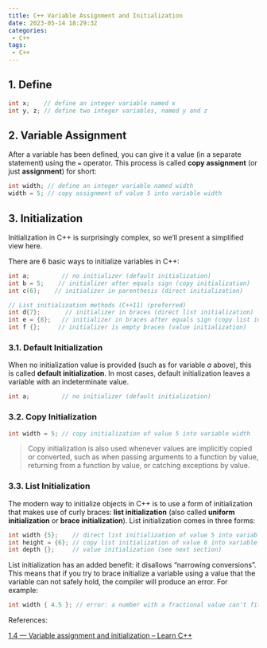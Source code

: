 ```yaml
---
title: C++ Variable Assignment and Initialization
date: 2023-05-14 18:29:32
categories:
 - C++
tags:
 - C++
---
```


## 1. Define

```c++
int x;    // define an integer variable named x
int y, z; // define two integer variables, named y and z
```

## 2. Variable Assignment

After a variable has been defined, you can give it a value (in a separate statement) using the `=` operator. This process is called **copy assignment** (or just **assignment**) for short:

```c++
int width; // define an integer variable named width
width = 5; // copy assignment of value 5 into variable width
```

## 3. Initialization

Initialization in C++ is surprisingly complex, so we’ll present a simplified view here.

There are 6 basic ways to initialize variables in C++:

```c++
int a;         // no initializer (default initialization)
int b = 5;    // initializer after equals sign (copy initialization)
int c(6);    // initializer in parenthesis (direct initialization)

// List initialization methods (C++11) (preferred)
int d{7};       // initializer in braces (direct list initialization)
int e = {8};   // initializer in braces after equals sign (copy list initialization)
int f {};     // initializer is empty braces (value initialization)
```

### 3.1. Default Initialization

When no initialization value is provided (such as for variable *a* above), this is called **default initialization**. In most cases, default initialization leaves a variable with an indeterminate value.

```c++
int a;         // no initializer (default initialization)
```

### 3.2. Copy Initialization

```c++
int width = 5; // copy initialization of value 5 into variable width
```

> Copy initialization is also used whenever values are implicitly copied or converted, such as when passing arguments to a function by value, returning from a function by value, or catching exceptions by value.

### 3.3. List Initialization

The modern way to initialize objects in C++ is to use a form of initialization that makes use of curly braces: **list initialization** (also called **uniform initialization** or **brace initialization**). List initialization comes in three forms:

```c++
int width {5};    // direct list initialization of value 5 into variable width
int height = {6}; // copy list initialization of value 6 into variable height
int depth {};     // value initialization (see next section)
```

List initialization has an added benefit: it disallows “narrowing conversions”. This means that if you try to brace initialize a variable using a value that the variable can not safely hold, the compiler will produce an error. For example:

```cpp
int width { 4.5 }; // error: a number with a fractional value can't fit into an int
```

References:

[1.4 — Variable assignment and initialization – Learn C++](https://www.learncpp.com/cpp-tutorial/variable-assignment-and-initialization/)
